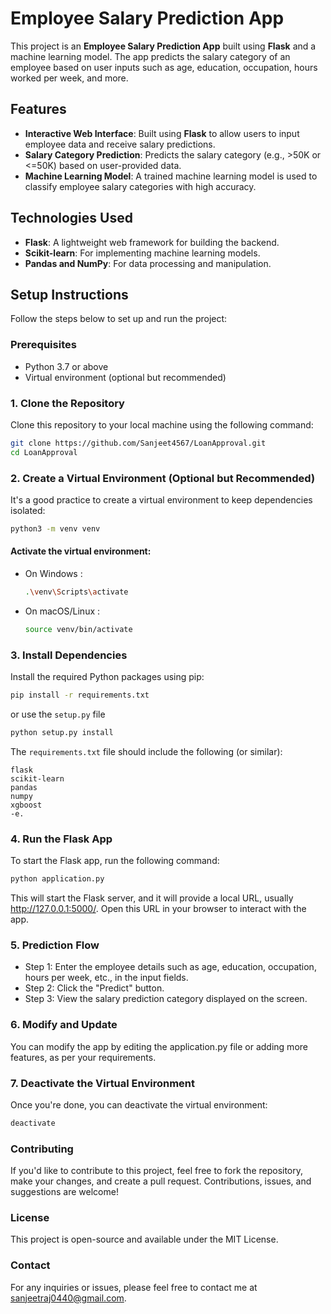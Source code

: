 # Employee Salary Prediction App

This project is an **Employee Salary Prediction App** built using **Flask** and a machine learning model. The app predicts the salary category of an employee based on user inputs such as age, education, occupation, hours worked per week, and more.

## Features
- **Interactive Web Interface**: Built using **Flask** to allow users to input employee data and receive salary predictions.
- **Salary Category Prediction**: Predicts the salary category (e.g., >50K or <=50K) based on user-provided data.
- **Machine Learning Model**: A trained machine learning model is used to classify employee salary categories with high accuracy.

## Technologies Used
- **Flask**: A lightweight web framework for building the backend.
- **Scikit-learn**: For implementing machine learning models.
- **Pandas and NumPy**: For data processing and manipulation.

## Setup Instructions

Follow the steps below to set up and run the project:

### Prerequisites
- Python 3.7 or above
- Virtual environment (optional but recommended)

### 1. Clone the Repository

Clone this repository to your local machine using the following command:

```bash
git clone https://github.com/Sanjeet4567/LoanApproval.git
cd LoanApproval
```
### 2. Create a Virtual Environment (Optional but Recommended)
It's a good practice to create a virtual environment to keep dependencies isolated:
```bash
python3 -m venv venv
```
#### Activate the virtual environment:
- On Windows :
    ```bash
    .\venv\Scripts\activate
    ```
- On macOS/Linux :
    ```bash
    source venv/bin/activate
    ```
### 3. Install Dependencies
Install the required Python packages using pip:
```bash
pip install -r requirements.txt
```
or use the `setup.py` file
```bash
python setup.py install
```
The `requirements.txt` file should include the following (or similar):

```plain
flask
scikit-learn
pandas
numpy
xgboost
-e.
```
### 4. Run the Flask App
To start the Flask app, run the following command:
```bash
python application.py
```
This will start the Flask server, and it will provide a local URL, usually http://127.0.0.1:5000/. Open this URL in your browser to interact with the app.
### 5. Prediction Flow
- Step 1: Enter the employee details such as age, education, occupation, hours per week, etc., in the input fields.
- Step 2: Click the "Predict" button.
- Step 3: View the salary prediction category displayed on the screen.

### 6. Modify and Update
You can modify the app by editing the application.py file or adding more features, as per your requirements.

### 7. Deactivate the Virtual Environment
Once you're done, you can deactivate the virtual environment:
```bash
deactivate
```

### Contributing
If you'd like to contribute to this project, feel free to fork the repository, make your changes, and create a pull request. Contributions, issues, and suggestions are welcome!

### License
This project is open-source and available under the MIT License.

### Contact
For any inquiries or issues, please feel free to contact me at sanjeetraj0440@gmail.com.
